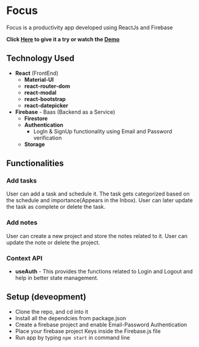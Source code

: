 # Focus

Focus is a productivity app developed using ReactJs and Firebase

**Click [Here](https://distracted-johnson-10e2a4.netlify.app/) to give it a try or watch the [Demo](https://youtu.be/UOmQNyJLYKw)**



## Technology Used

- **React** (FrontEnd)
  - **Material-UI** 
  - **react-router-dom**
  - **react-modal** 
  - **react-bootstrap** 
  - **react-datepicker**
- **Firebase** - Baas (Backend as a Service)
  - **Firestore** 
  - **Authentication**
    - LogIn & SignUp functionality using Email and Password verification    
  - **Storage** 
 

## Functionalities

### Add tasks

User can add a task and schedule it. The task gets categorized based on the schedule and importance(Appears in the Inbox). User can later update the task as complete or delete the task.

### Add notes

User can create a new project and store the notes related to it. User can update the note or delete the project.


### Context API

- **useAuth** - This provides the functions related to Login and Logout and help in better state management.


## Setup (deveopment)

- Clone the repo, and cd into it
- Install all the dependcies from package.json
- Create a firebase project and enable Email-Password Authentication
- Place your firebase project Keys inside the Firebase.js file
- Run app by typing `npm start` in command line
